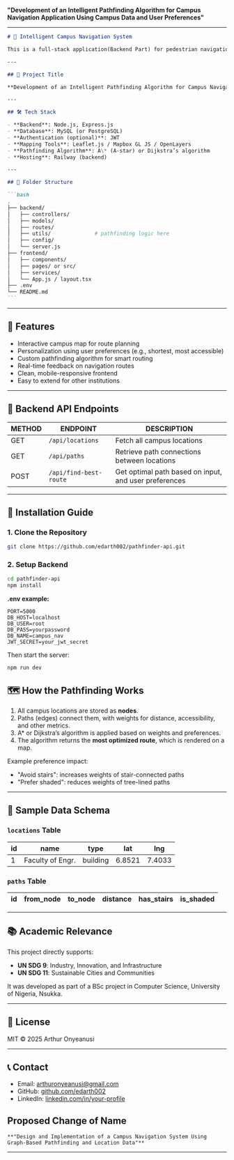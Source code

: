 **"Development of an Intelligent Pathfinding Algorithm for Campus Navigation Application Using Campus Data and User Preferences"**

---

````markdown
# 🧭 Intelligent Campus Navigation System

This is a full-stack application(Backend Part) for pedestrian navigation on university campuses, tailored for the University of Nigeria, Nsukka (UNN). It combines an intelligent pathfinding algorithm with geospatial data and user preferences to guide students, staff, and visitors efficiently.

---

## 📌 Project Title

**Development of an Intelligent Pathfinding Algorithm for Campus Navigation Application Using Campus Data and User Preferences**

---

## 🛠 Tech Stack

- **Backend**: Node.js, Express.js
- **Database**: MySQL (or PostgreSQL)
- **Authentication (optional)**: JWT
- **Mapping Tools**: Leaflet.js / Mapbox GL JS / OpenLayers
- **Pathfinding Algorithm**: A\* (A-star) or Dijkstra’s algorithm
- **Hosting**: Railway (backend)

---

## 📁 Folder Structure

```bash
.
├── backend/
│   ├── controllers/
│   ├── models/
│   ├── routes/
│   ├── utils/              # pathfinding logic here
│   ├── config/
│   └── server.js
├── frontend/
│   ├── components/
│   ├── pages/ or src/
│   ├── services/
│   └── App.js / layout.tsx
├── .env
└── README.md
```
````

---

## 🎯 Features

- Interactive campus map for route planning
- Personalization using user preferences (e.g., shortest, most accessible)
- Custom pathfinding algorithm for smart routing
- Real-time feedback on navigation routes
- Clean, mobile-responsive frontend
- Easy to extend for other institutions

---

## 🔌 Backend API Endpoints

| METHOD | ENDPOINT               | DESCRIPTION                                           |
| ------ | ---------------------- | ----------------------------------------------------- |
| GET    | `/api/locations`       | Fetch all campus locations                            |
| GET    | `/api/paths`           | Retrieve path connections between locations           |
| POST   | `/api/find-best-route` | Get optimal path based on input, and user preferences |

---

## 🚀 Installation Guide

### 1. Clone the Repository

```bash
git clone https://github.com/edarth002/pathfinder-api.git
```

### 2. Setup Backend

```bash
cd pathfinder-api
npm install
```

**.env example:**

```env
PORT=5000
DB_HOST=localhost
DB_USER=root
DB_PASS=yourpassword
DB_NAME=campus_nav
JWT_SECRET=your_jwt_secret
```

Then start the server:

```bash
npm run dev
```

## 🗺️ How the Pathfinding Works

1. All campus locations are stored as **nodes**.
2. Paths (edges) connect them, with weights for distance, accessibility, and other metrics.
3. A\* or Dijkstra’s algorithm is applied based on weights and preferences.
4. The algorithm returns the **most optimized route**, which is rendered on a map.

Example preference impact:

- "Avoid stairs": increases weights of stair-connected paths
- "Prefer shaded": reduces weights of tree-lined paths

---

## 🧪 Sample Data Schema

### `locations` Table

| id  | name             | type     | lat    | lng    |
| --- | ---------------- | -------- | ------ | ------ |
| 1   | Faculty of Engr. | building | 6.8521 | 7.4033 |

### `paths` Table

| id  | from_node | to_node | distance | has_stairs | is_shaded |
| --- | --------- | ------- | -------- | ---------- | --------- |

---

## 📚 Academic Relevance

This project directly supports:

- **UN SDG 9**: Industry, Innovation, and Infrastructure
- **UN SDG 11**: Sustainable Cities and Communities

It was developed as part of a BSc project in Computer Science, University of Nigeria, Nsukka.

---

## 📖 License

MIT © 2025 Arthur Onyeanusi

---

## 📞 Contact

- Email: [arthuronyeanusi@gmail.com](mailto:arthuronyeanusi@gmail.com)
- GitHub: [github.com/edarth002](https://github.com/edarth002)
- LinkedIn: [linkedin.com/in/your-profile](https://linkedin.com/in/your-profile)

## Proposed Change of Name

    **"Design and Implementation of a Campus Navigation System Using Graph-Based Pathfinding and Location Data"**

---
